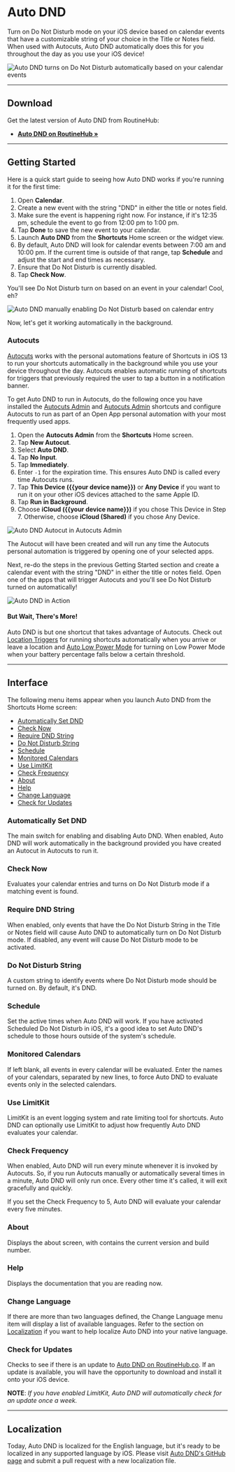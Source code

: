 # Auto DND
Turn on Do Not Disturb mode on your iOS device based on calendar events that have a customizable string of your choice in the Title or Notes field. When used with Autocuts, Auto DND automatically does this for you throughout the day as you use your iOS device!

![Auto DND turns on Do Not Disturb automatically based on your calendar events](https://adamtow.github.io/auto-dnd/images/auto-dnd-ipad.png)

****

## Download
Get the latest version of Auto DND from RoutineHub:

- [**Auto DND on RoutineHub &raquo;**](https://routinehub.co/shortcut/3644)

****

## Getting Started
Here is a quick start guide to seeing how Auto DND works if you're running it for the first time:

1. Open **Calendar**.
2. Create a new event with the string "DND" in either the title or notes field.
3. Make sure the event is happening right now. For instance, if it's 12:35 pm, schedule the event to go from 12:00 pm to 1:00 pm.
4. Tap **Done** to save the new event to your calendar.
5. Launch **Auto DND** from the **Shortcuts** Home screen or the widget view.
6. By default, Auto DND will look for calendar events between 7:00 am and 10:00 pm. If the current time is outside of that range, tap **Schedule** and adjust the start and end times as necessary.
7. Ensure that Do Not Disturb is currently disabled.
8. Tap **Check Now**.

You'll see Do Not Disturb turn on based on an event in your calendar! Cool, eh? 

![Auto DND manually enabling Do Not Disturb based on calendar entry](https://adamtow.github.io/auto-dnd/images/auto-dnd-calendar.png)

Now, let's get it working automatically in the background.

### Autocuts
[Autocuts](https://adamtow.github.io/autocuts) works with the personal automations feature of Shortcuts in iOS 13 to run your shortcuts automatically in the background while you use your device throughout the day. Autocuts enables automatic running of shortcuts for triggers that previously required the user to tap a button in a notification banner.

To get Auto DND to run in Autocuts, do the following once you have installed the [Autocuts Admin](https://adamtow.github.io/autocuts) and [Autocuts Admin](https://adamtow.github.io/autocuts-admin) shortcuts and configure Autocuts to run as part of an Open App personal automation with your most frequently used apps.

1. Open the **Autocuts Admin** from the **Shortcuts** Home screen.
2. Tap **New Autocut**.
3. Select **Auto DND**.
4. Tap **No Input**.
5. Tap **Immediately**.
6. Enter `-1` for the expiration time. This ensures Auto DND is called every time Autocuts runs.
7. Tap **This Device ({{your device name}})** or **Any Device** if you want to run it on your other iOS devices attached to the same Apple ID.
8. Tap **Run in Background**.
9. Choose **iCloud ({{your device name}})** if you chose This Device in Step 7. Otherwise, choose **iCloud (Shared)** if you chose Any Device.

![Auto DND Autocut in Autocuts Admin](https://adamtow.github.io/auto-dnd/images/auto-dnd-autocuts.png)

The Autocut will have been created and will run any time the Autocuts personal automation is triggered by opening one of your selected apps.

Next, re-do the steps in the previous Getting Started section and create a calendar event with the string "DND" in either the title or notes field. Open one of the apps that will trigger Autocuts and you'll see Do Not Disturb turned on automatically!

![Auto DND in Action](https://adamtow.github.io/auto-dnd/images/auto-dnd-in-action.png)

#### But Wait, There's More!
Auto DND is but one shortcut that takes advantage of Autocuts. Check out [Location Triggers](https://adamtow.github.io/location-triggers) for running shortcuts automatically when you arrive or leave a location and [Auto Low Power Mode](https://adamtow.github.io/auto-low-power-mode) for turning on Low Power Mode when your battery percentage falls below a certain threshold.

****

## Interface
The following menu items appear when you launch Auto DND from the Shortcuts Home screen:

- [Automatically Set DND](#toggle)
- [Check Now](#run)
- [Require DND String](#require)
- [Do Not Disturb String](#string)
- [Schedule](#schedule)
- [Monitored Calendars](#calendars)
- [Use LimitKit](#limitkit)
- [Check Frequency](#frequency)
- [About](#about)
- [Help](#help)
- [Change Language](#language)
- [Check for Updates](#update)

<span id="toggle"></span>
### Automatically Set DND
The main switch for enabling and disabling Auto DND. When enabled, Auto DND will work automatically in the background provided you have created an Autocut in Autocuts to run it.

<span id="run"></span>
### Check Now
Evaluates your calendar entries and turns on Do Not Disturb mode if a matching event is found.

<span id="require"></span>
### Require DND String
When enabled, only events that have the Do Not Disturb String in the Title or Notes field will  cause Auto DND to automatically turn on Do Not Disturb mode. If disabled, any event will cause Do Not Disturb mode to be activated.

<span id="string"></span>
### Do Not Disturb String
A custom string to identify events where Do Not Disturb mode should be turned on. By default, it's DND.

<span id="schedule"></span>
### Schedule
Set the active times when Auto DND will work. If you have activated Scheduled Do Not Disturb in iOS, it's a good idea to set Auto DND's schedule to those hours outside of the system's schedule.

<span id="calendars"></span>
### Monitored Calendars
If left blank, all events in every calendar will be evaluated. Enter the names of your calendars, separated by new lines, to force Auto DND to evaluate events only in the selected calendars.

<span id="limitit"></span>
### Use LimitKit
LimitKit is an event logging system and rate limiting tool for shortcuts. Auto DND can optionally use LimitKit to adjust how frequently Auto DND evaluates your calendar.

<span id="frequency"></span>
### Check Frequency
When enabled, Auto DND will run every minute whenever it is invoked by Autocuts. So, if you run Autocuts manually or automatically several times in a minute, Auto DND will only run once. Every other time it's called, it will exit gracefully and quickly.

If you set the Check Frequency to 5, Auto DND will evaluate your calendar every five minutes. 

### About
Displays the about screen, with contains the current version and build number.

### Help
Displays the documentation that you are reading now.

### Change Language
If there are more than two languages defined, the Change Language menu item will display a list of available languages. Refer to the section on [Localization](#localization) if you want to help localize Auto DND into your native language.

### Check for Updates
Checks to see if there is an update to [Auto DND on RoutineHub.co](https://routinehub.co/shortcut/3644). If an update is available, you will have the opportunity to download and install it onto your iOS device.

**NOTE**: *If you have enabled LimitKit, Auto DND will automatically check for an update once a week.* 

****

<span id="localization"></span>
## Localization
Today, Auto DND is localized for the English language, but it's ready to be localized in any supported language by iOS. Please visit [Auto DND's GitHub page](https://github.com/adamtow/auto-dnd/tree/master/localization) and submit a pull request with a new localization file.